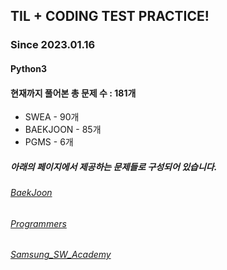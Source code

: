 ## TIL + CODING TEST PRACTICE!
### Since 2023.01.16
#### Python3
#### 현재까지 풀어본 총 문제 수 : 181개
- SWEA - 90개
- BAEKJOON - 85개
- PGMS - 6개

##### 아래의 페이지에서 제공하는 문제들로 구성되어 있습니다.
###### [BaekJoon](https://www.acmicpc.net/)  
###### [Programmers](https://programmers.co.kr/)  
###### [Samsung_SW_Academy](https://swexpertacademy.com/main/main.do)  
